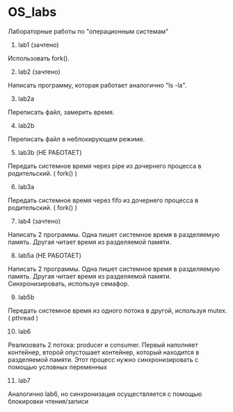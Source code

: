 # OS_labs
Лабораторные работы по "операционным системам"

1)  lab1  (зачтено)

Использовать fork().

2)  lab2  (зачтено)

Написать программу, которая работает аналогично "ls -la".

3)  lab2a

Переписать файл, замерить время. 

4)  lab2b

Переписать файл в неблокирующем режиме.

5)  lab3b (НЕ РАБОТАЕТ)

Передать системное время через pipe из дочернего процесса в родительский. ( fork() )

6)  lab3a

Передать системное время через fifo из дочернего процесса в родительский. ( fork() )

7)  lab4  (зачтено)

Написать 2 программы. Одна пишет системное время в разделяемую память. Другая читает время из разделяемой памяти.

8)  lab5a (НЕ РАБОТАЕТ)

Написать 2 программы. Одна пишет системное время в разделяемую память. Другая читает время из разделяемой памяти.
Синхронизировать, используя семафор.

9)  lab5b

Передать системное время из одного потока в другой, используя mutex. ( pthread )

10) lab6

Реализовать 2 потока: producer и consumer. Первый наполняет контейнер,
второй опустошает контейнер, который находится в разделяемой памяти.
Этот процесс нужно синхронизировать с помощью условных переменных

11) lab7

Аналогично lab6, но синхронизация осуществляется с помощью блокировки чтения/записи
